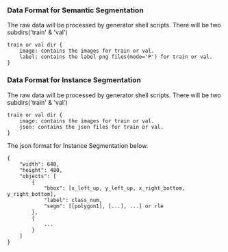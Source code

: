 ### Data Format for Semantic Segmentation

The raw data will be processed by generator shell scripts. There will be two subdirs('train' & 'val')

```
train or val dir {
    image: contains the images for train or val.
    label: contains the label png files(mode='P') for train or val.
}
```


### Data Format for Instance Segmentation

The raw data will be processed by generator shell scripts. There will be two subdirs('train' & 'val')

```
train or val dir {
    image: contains the images for train or val.
    json: contains the json files for train or val.
}
```

The json format for Instance Segmentation below.

```
{
    "width": 640,
    "height": 480,
    "objects": [
        {
            "bbox": [x_left_up, y_left_up, x_right_bottom, y_right_bottom],
            "label": class_num,
            "segm": [[polygon1], [...], ...] or rle
        },
        {
            ...
        }
    ]
}
```
